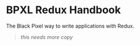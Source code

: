 # BPXL Redux Handbook

The Black Pixel way to write applications with Redux.

> _this needs more copy_
